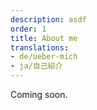 ```yaml
---
description: asdf
order: 1
title: About me
translations:
- de/ueber-mich
- ja/自己紹介
---
```


Coming soon.
